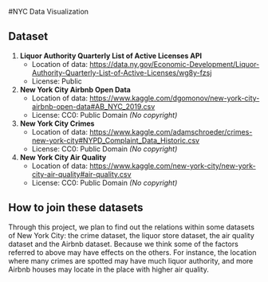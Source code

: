 #NYC Data Visualization
## Dataset

1. **Liquor Authority Quarterly List of Active Licenses API**
    - Location of data: <https://data.ny.gov/Economic-Development/Liquor-Authority-Quarterly-List-of-Active-Licenses/wg8y-fzsj>
    - License: Public
2. **New York City Airbnb Open Data**
    - Location of data: <https://www.kaggle.com/dgomonov/new-york-city-airbnb-open-data#AB_NYC_2019.csv>
    - License: CC0: Public Domain *(No copyright)*
3. **New York City Crimes**
    - Location of data: https://www.kaggle.com/adamschroeder/crimes-new-york-city#NYPD_Complaint_Data_Historic.csv
    - License: CC0: Public Domain *(No copyright)*
4. **New York City Air Quality**
    - Location of data: <https://www.kaggle.com/new-york-city/new-york-city-air-quality#air-quality.csv>
    - License: CC0: Public Domain *(No copyright)*
 
## How to join these datasets

Through this project, we plan to find out the relations within some datasets of New York City: the crime dataset, the liquor store dataset, the air quality dataset and the Airbnb dataset. Because we think some of the factors referred to above may have effects on the others. For instance, the location where many crimes are spotted may have much liquor authority, and more Airbnb houses may locate in the place with higher air quality.


